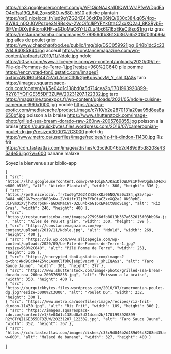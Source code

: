 https://lh3.googleusercontent.com/p/AF1QipNAJKa1DlQWLWs1PfwWDgdEaO4oRsa19Q_64L2o=s680-w680-h510 attieke plantain
https://pr0.nicelocal.fr/Iud9gYZG24Z436xKDa06NQ/630x384,q85/4px-BW84_n0QJGVPszge3NRBsKw-2VcOifrJIjPYFYkOtaCZxxXQ2aJ_8KSRybE-3iFVmQiXvjhRtorpKHF-aGDoMaC6Y-UZLu4bx6G16xEKeCt8soS1ng  riz gras
https://restaurantsimba.com/images/279956dfb8613b367a652015f03bb96a.jpg ailes de poulet grier
https://www.chapchapfood.eu/public/img/big/DSC059921jpg_648b1dc2c232d4.84085844.jpg acceuil
https://constancemagazine.com/wp-content/uploads/2019/11/Ndole.jpg ndole
https://i0.wp.com/www.alicepegie.com/wp-content/uploads/2020/09/Le-Pile-de-Pommes-de-Terre-1.jpg?resize=960%2C640 pile pomme
https://encrypted-tbn0.gstatic.com/images?q=tbn:ANd9GcR44Z5VqLAsmClf0kGjeKp5vacvM_Y_shLIQA&s taro 
https://images.squarespace-cdn.com/content/v1/5e04d1c138bd0a5d714cea2b/1701993920899-R2Y8TYQI1GE355DF3ZUW/20231207_122332.jpg taro
https://magazine.topexpos.fr/wp-content/uploads/2021/05/ndole-cuisine-cameroun-960x1000.jpg nodole
https://bazou-exotic.com/media/cache/product_image/c7/10/b2e2870131a20aa95d8ea8a650bf.jpg poisson a la braise
https://www.shutterstock.com/image-photo/grilled-sea-bream-dorado-raw-260nw-2005769855.jpg poisson a la braise
https://ourquickbytes.files.wordpress.com/2016/07/cameroonian-poulet-dg.jpg?resize=3000%2C3000 polet dg
https://www.metro.ca/userfiles/image/recipes/riz-frit-dindon-11430.jpg Riz  frit
https://cdn.tasteatlas.com/images/dishes/c35c9d046b2d489d95d8208e435a4e56.jpg?w=600 banane malaxe
<div className={styles.container}>
   <div className={styles.welcome}>
        Soyez la bienvenue sur biblio-app
      </div>  
    </div>

    [
    { "src": "https://lh3.googleusercontent.com/p/AF1QipNAJKa1DlQWLWs1PfwWDgdEaO4oRsa19Q_64L2o=s680-w680-h510", "alt": "Atieke Plantain", "width": 360, "height": 336 },
    { "src": "https://pr0.nicelocal.fr/Iud9gYZG24Z436xKDa06NQ/630x384,q85/4px-BW84_n0QJGVPszge3NRBsKw-2VcOifrJIjPYFYkOtaCZxxXQ2aJ_8KSRybE-3iFVmQiXvjhRtorpKHF-aGDoMaC6Y-UZLu4bx6G16xEKeCt8soS1ng", "alt": "Riz Gras", "width": 246, "height": 400 },
    { "src": "https://restaurantsimba.com/images/279956dfb8613b367a652015f03bb96a.jpg ", "alt": "Ailes de Pou;et grié", "width": 360, "height": 399 },
    { "src": "https://constancemagazine.com/wp-content/uploads/2019/11/Ndole.jpg", "alt": "Ndolé", "width": 269, "height": 400 },
    { "src": "https://i0.wp.com/www.alicepegie.com/wp-content/uploads/2020/09/Le-Pile-de-Pommes-de-Terre-1.jpg?resize=960%2C640", "alt": "Pilé Pomme de Terre", "width": 251, "height": 305 },
    { "src": "https://encrypted-tbn0.gstatic.com/images?q=tbn:ANd9GcR44Z5VqLAsmClf0kGjeKp5vacvM_Y_shLIQA&s", "alt": "Taro Sauce Jaune", "width": 301, "height": 277 },
    { "src": "https://www.shutterstock.com/image-photo/grilled-sea-bream-dorado-raw-260nw-2005769855.jpg", "alt": "Poisson a la braise", "width": 353, "height": 400 },
    { "src": "https://ourquickbytes.files.wordpress.com/2016/07/cameroonian-poulet-dg.jpg?resize=3000%2C3000", "alt": "Poulet DG", "width": 232, "height": 300 },
    { "src": "https://www.metro.ca/userfiles/image/recipes/riz-frit-dindon-11430.jpg", "alt": "Riz Frit", "width": 189, "height": 300 },
    { "src": "https://images.squarespace-cdn.com/content/v1/5e04d1c138bd0a5d714cea2b/1701993920899-R2Y8TYQI1GE355DF3ZUW/20231207_122332.jpg", "alt": "Taro Sauce Jaune", "width": 352, "height": 367 },
    { "src": "https://cdn.tasteatlas.com/images/dishes/c35c9d046b2d489d95d8208e435a4e56.jpg?w=600", "alt": "Malaxé de banane", "width": 327, "height": 400 }

]